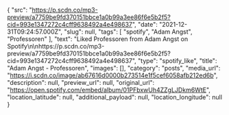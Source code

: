 {
  "src": "https://p.scdn.co/mp3-preview/a7759be9fd370151bbce1a0b99a3ee86f6e5b2f5?cid=993e1347272c4cff9638492a4e498637",
  "date": "2021-12-31T09:24:57.000Z",
  "slug": null,
  "tags": [
    "spotify",
    "Adam Angst",
    "Professoren"
  ],
  "text": "Liked Professoren from Adam Angst on Spotify\n\nhttps://p.scdn.co/mp3-preview/a7759be9fd370151bbce1a0b99a3ee86f6e5b2f5?cid=993e1347272c4cff9638492a4e498637",
  "type": "spotify_like",
  "title": "Adam Angst - Professoren",
  "images": [],
  "category": "posts",
  "media_url": "https://i.scdn.co/image/ab67616d0000b273514e1f5cef6058afb212ed6b",
  "description": null,
  "preview_url": null,
  "original_url": "https://open.spotify.com/embed/album/01PFbxwUh4ZZgLJDkm6WtE",
  "location_latitude": null,
  "additional_payload": null,
  "location_longitude": null
}